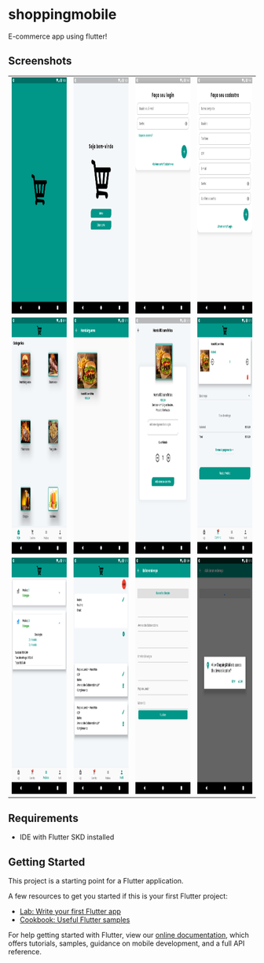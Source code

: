 # shoppingmobile

E-commerce app using flutter!

## Screenshots
<table>
 <tr>
    <td><img src="https://github.com/paolauande/shoppingmobile/blob/master/screenshots/1.png" width=300 height=480></td>
    <td><img src="https://github.com/paolauande/shoppingmobile/blob/master/screenshots/2.png" width=300 height=480></td>
    <td><img src="https://github.com/paolauande/shoppingmobile/blob/master/screenshots/3.png" width=300 height=480></td>
    <td><img src="https://github.com/paolauande/shoppingmobile/blob/master/screenshots/4.png" width=300 height=480></td>
 </tr>
 <tr>
    <td><img src="https://github.com/paolauande/shoppingmobile/blob/master/screenshots/5.png" width=300 height=480></td>
    <td><img src="https://github.com/paolauande/shoppingmobile/blob/master/screenshots/6.png" width=300 height=480></td>
    <td><img src="https://github.com/paolauande/shoppingmobile/blob/master/screenshots/7.png" width=300 height=480></td>
    <td><img src="https://github.com/paolauande/shoppingmobile/blob/master/screenshots/8.png" width=300 height=480></td>
 </tr>
 <tr>
    <td><img src="https://github.com/paolauande/shoppingmobile/blob/master/screenshots/9.png" width=300 height=480></td>
    <td><img src="https://github.com/paolauande/shoppingmobile/blob/master/screenshots/10.png" width=300 height=480></td>
    <td><img src="https://github.com/paolauande/shoppingmobile/blob/master/screenshots/11.png" width=300 height=480></td>
    <td><img src="https://github.com/paolauande/shoppingmobile/blob/master/screenshots/13.png" width=300 height=480></td>
 </tr>
</table>

## Requirements
- IDE with Flutter SKD installed
## Getting Started

This project is a starting point for a Flutter application.

A few resources to get you started if this is your first Flutter project:

- [Lab: Write your first Flutter app](https://flutter.dev/docs/get-started/codelab)
- [Cookbook: Useful Flutter samples](https://flutter.dev/docs/cookbook)

For help getting started with Flutter, view our
[online documentation](https://flutter.dev/docs), which offers tutorials,
samples, guidance on mobile development, and a full API reference.
